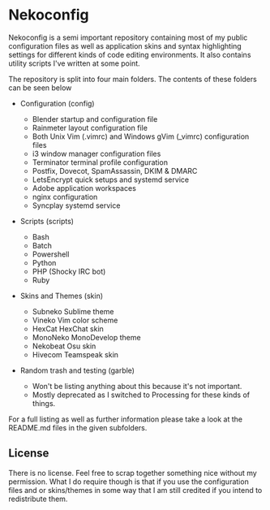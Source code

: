 
# Nekoconfig #

Nekoconfig is a semi important repository containing most of my public
configuration files as well as application skins and syntax highlighting
settings for different kinds of code editing environments. It also contains
utility scripts I've written at some point.

The repository is split into four main folders. The contents of these folders can be seen below

- Configuration (config)
	- Blender startup and configuration file
	- Rainmeter layout configuration file
	- Both Unix Vim (.vimrc) and Windows gVim (_vimrc) configuration files
	- i3 window manager configuration files
	- Terminator terminal profile configuration
	- Postfix, Dovecot, SpamAssassin, DKIM & DMARC
	- LetsEncrypt quick setups and systemd service
	- Adobe application workspaces
    - nginx configuration
    - Syncplay systemd service


- Scripts (scripts)
    - Bash
	- Batch
	- Powershell
	- Python
	- PHP (Shocky IRC bot)
	- Ruby


- Skins and Themes (skin)
	- Subneko Sublime theme
	- Vineko Vim color scheme
	- HexCat HexChat skin
	- MonoNeko MonoDevelop theme
	- Nekobeat Osu skin
	- Hivecom Teamspeak skin


- Random trash and testing (garble)
	- Won't be listing anything about this because it's not important.
    - Mostly deprecated as I switched to Processing for these kinds of things.

For a full listing as well as further information please take a look at the
README.md files in the given subfolders.

## License ##

There is no license. Feel free to scrap together something nice without my
permission. What I do require though is that if you use the configuration files
and or skins/themes in some way that I am still credited if you intend to
redistribute them.

